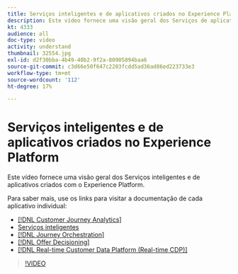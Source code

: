 ```yaml
---
title: Serviços inteligentes e de aplicativos criados no Experience Platform
description: Este vídeo fornece uma visão geral dos Serviços de aplicativos e dos Serviços inteligentes incorporados no Adobe Experience Platform, que complementam o Experience Cloud Applications& mdash; Plataforma de dados do cliente em tempo real, Journey Orchestration, Customer Journey Analytics, Attribution AI e Customer AI.
kt: 4333
audience: all
doc-type: video
activity: understand
thumbnail: 32554.jpg
exl-id: d2f30bba-4b49-40b2-9f2a-80905894baa6
source-git-commit: c3d66e50f647c2203fcdd5ad36ad86ed223733e3
workflow-type: tm+mt
source-wordcount: '112'
ht-degree: 17%

---
```


# Serviços inteligentes e de aplicativos criados no Experience Platform

Este vídeo fornece uma visão geral dos Serviços inteligentes e de aplicativos criados com o Experience Platform.

Para saber mais, use os links para visitar a documentação de cada aplicativo individual:

* [[!DNL Customer Journey Analytics]](https://docs.adobe.com/content/help/pt-BR/experience-cloud/user-guides/home.translate.html)
* [Serviços inteligentes](https://experienceleague.adobe.com/docs/intelligent-services.html)
* [[!DNL Journey Orchestration]](https://docs.adobe.com/content/help/pt-BR/experience-cloud/user-guides/home.translate.html)
* [[!DNL Offer Decisioning]](https://experienceleague.adobe.com/docs/offer-decisioning/using/offer-decisioning-home.html?lang=pt-BR)
* [[!DNL Real-time Customer Data Platform (Real-time CDP)]](../../rtcdp/overview.md)

>[!VIDEO](https://video.tv.adobe.com/v/32554?quality=12&learn=on)
